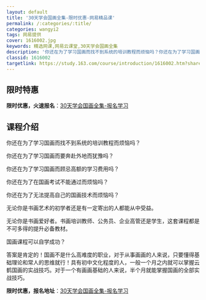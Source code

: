 ```yaml
---
layout: default
title: '30天学会国画全集-限时优惠-网易精品课'
permalink: /:categories/:title/
categories: wangyi2
tags: 网易提供
cover: 1616002.jpg
keywords: 精选网课,网易云课堂,30天学会国画全集
description: '你还在为了学习国画而找不到系统的培训教程而烦恼吗？你还在为了学习国画而要奔赴外地而犹豫吗？你还在为了学习国画而顾忌高额的'
classid: 1616002
targetlink: https://study.163.com/course/introduction/1616002.htm?share=1&shareId=1025206652&utm_campaign=share&utm_medium=iphoneShare&utm_source=&utm_u=1025206652
---
```


## 限时特惠

**限时优惠，火速报名**：[30天学会国画全集-报名学习](https://study.163.com/course/introduction/1616002.htm?share=1&shareId=1025206652&utm_campaign=share&utm_medium=iphoneShare&utm_source=&utm_u=1025206652)

## 课程介绍

你还在为了学习国画而找不到系统的培训教程而烦恼吗？

你还在为了学习国画而要奔赴外地而犹豫吗？

你还在为了学习国画而顾忌高额的学习费用吗？

你还在为了在国画考试不能通过而烦恼吗？

你还在为了无法提高自己的国画技术而烦恼吗？



无论你是书画艺术的初学者还是有一定寄出的人都能从中受益。

无论你是书画爱好者。书画培训教师、公务员、企业高管还是学生，这套课程都是不可多得的提升必备教材。



国画课程可以自学成功？

答案是肯定的！国画不是什么高难度的职业，对于从事画画的人来说，只要懂得基础理论和常人的思维就行！具有初中文化程度的人，一般一个月之内就可以掌握云鹤国画的实战技巧。对于一个有画画基础的人来说，半个月就能掌握国画的全部实战技巧。

**限时优惠，报名地址**：[30天学会国画全集-报名学习](https://study.163.com/course/introduction/1616002.htm?share=1&shareId=1025206652&utm_campaign=share&utm_medium=iphoneShare&utm_source=&utm_u=1025206652)

